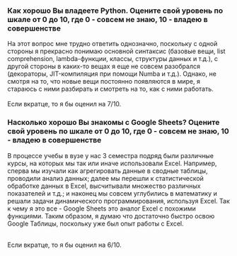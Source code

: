 <h3>Как хорошо Вы владеете Python. Оцените свой уровень по шкале от 0 до 10, где 0 - совсем не знаю, 10 - владею в совершенстве</h3>

На этот вопрос мне трудно ответить однозначно, поскольку с одной стороны я прекрасно понимаю основной синтаксис (базовые вещи, list comprehension, lambda-функции, классы, структуры данных и т.д.), с другой стороны в каких-то вещах я еще не совсем разобрался (декораторы, JIT-компиляция при помощи Numba и т.д.). Однако, не смотря на то, что новые вещи постоянно появляются в мире, я стараюсь с ними разбирать и смотреть на то, как с ними работать. </br></br>
Если вкратце, то я бы оценил на 7/10. 

<h3>Насколько хорошо Вы знакомы с Google Sheets? Оцените свой уровень по шкале от 0 до 10, где 0 - совсем не знаю, 10 - владею в совершенстве</h3>

В процессе учебы в вузе у нас 3 семестра подряд были различные курсы, на которых мы так или иначе использовали Excel. Например, сперва мы изучали как агрегировать данные в сводные таблицы, проводили анализ данных; далее мы перешли к статистической обработке данных в Excel, высчитывали множество различных показателей и т.д.; и наконец мы совсем углубились в математику и решали задачи динамического программирования, используя Excel. Так к чему я это все - Google Sheets это аналог Excel с похожими функциями. Таким образом, я думаю что достаточно быстро освою Google Таблицы, поскольку уже был опыт работы с Excel.</br></br>

Если вкратце, то я бы оценил на 6/10.